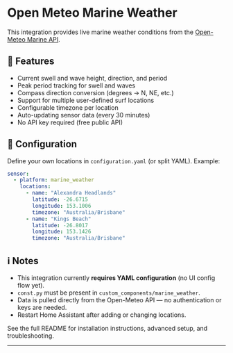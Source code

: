 
# Open Meteo Marine Weather

This integration provides live marine weather conditions from the [Open-Meteo Marine API](https://marine-api.open-meteo.com/v1/marine).

## 🌊 Features

* Current swell and wave height, direction, and period
* Peak period tracking for swell and waves
* Compass direction conversion (degrees → N, NE, etc.)
* Support for multiple user-defined surf locations
* Configurable timezone per location
* Auto-updating sensor data (every 30 minutes)
* No API key required (free public API)

## 📍 Configuration

Define your own locations in `configuration.yaml` (or split YAML). Example:

```yaml
sensor:
  - platform: marine_weather
    locations:
      - name: "Alexandra Headlands"
        latitude: -26.6715
        longitude: 153.1006
        timezone: "Australia/Brisbane"
      - name: "Kings Beach"
        latitude: -26.8017
        longitude: 153.1426
        timezone: "Australia/Brisbane"
```

## ℹ️ Notes

* This integration currently **requires YAML configuration** (no UI config flow yet).
* `const.py` must be present in `custom_components/marine_weather`.
* Data is pulled directly from the Open-Meteo API — no authentication or keys are needed.
* Restart Home Assistant after adding or changing locations.

See the full README for installation instructions, advanced setup, and troubleshooting.

---